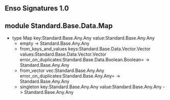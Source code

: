 ## Enso Signatures 1.0
## module Standard.Base.Data.Map
- type Map key:Standard.Base.Any.Any value:Standard.Base.Any.Any
    - empty -> Standard.Base.Any.Any
    - from_keys_and_values keys:Standard.Base.Data.Vector.Vector values:Standard.Base.Data.Vector.Vector error_on_duplicates:Standard.Base.Data.Boolean.Boolean= -> Standard.Base.Any.Any
    - from_vector vec:Standard.Base.Any.Any error_on_duplicates:Standard.Base.Any.Any= -> Standard.Base.Any.Any
    - singleton key:Standard.Base.Any.Any value:Standard.Base.Any.Any -> Standard.Base.Any.Any
